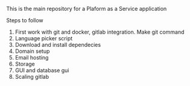 This is the main repository for a Plaform as a Service application

Steps to follow

1) First work with git and docker, gitlab integration. Make git command
2) Language picker script
3) Download and install dependecies
4) Domain setup
5) Email hosting
6) Storage
7) GUI and database gui
8) Scaling gitlab
